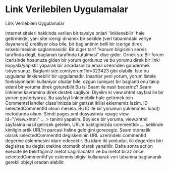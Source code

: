 # Link Verilebilen Uygulamalar


Link Verilebilen Uygulamalar



Internet siteleri hakkinda verilen bir tavsiye onlari 'linklenebilir' hale getirmektir, yani site icerigi dinamik bir sekilde (veri tabanindaki veriye dayanarak) uretiliyor olsa bile, bir baglantinin belli bir icerige direk erisebilmesinin saglanmasidir. Bir diger tarif "konum bilgisinin servis tarafinda degil, baglanan tarafinda tutulmasi" diye gider. Ornek su: Bir forum icerisinde hosunuza giden bir yorum gordunuz ve bu yorumu direk bir linki kopyala/yapistir yaparak bir arkadasiniza email uzerinden gondermek istiyorsunuz. Baglanti site.com/yorum?id=323423 gibi olabilir. Iste bu uygulama linklenebilir bir uygulamadir. Insanlar yeni yorum, yorum listele fonksiyonlarini kullaniyor olsalar bile, ozgun (unique) bir baglanti onu takip edeni bir yoruma direk goturebilir.Bu isi Seam ile nasil beceririz? Seam linkleme kavramina direk destek sagliyor. Diyelim ki view.xhtml sayfasi ile bir yorum gosteriyoruz. Bu sayfayi linklenebilir hale getirmek icin CommentsHandler class'imizda bir get/set ikilisi eklememiz lazim. ID selectedCommentId olsun mesela. Bu ID ile bir yorumun yuklenmesi load() metodunda olsun. Simdi pages.xml dosyasinda <page view-id="/view.xhtml" ... > <param name="commentId" value="#{commentsHandler.selectedCommentId}"/> <action execute="#{commentsHandler.load}"/></page>tanimi yapalim. Boylece bir yoruma, view.xhtml sayfasina nasil gelirsek gelelim, URL'e baktigimizda commentId=.... seklinde kimligin artik URL'in parcasi haline geldigini gorecegiz. Seam otomatik olarak selectedCommentId degiskeninin URL uzerindeki commentId degerine eslenmesini idare edecektir. Bu idare iki yonludur, iki degerden biri degisirse bu degisi otekine otomatik olarak yansitilir. Daha sonra action execute ile belirttigimiz metot cagirilacaktir ve bu metot biraz once selectedCommentId'ye eslenmis bilgiyi kullanarak veri tabanina baglanarak gerekli objeyi oradan alabilir.




